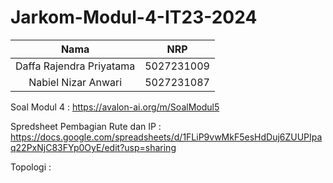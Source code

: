 # Jarkom-Modul-4-IT23-2024


| Nama | NRP |
| :--: | :--: |
| Daffa Rajendra Priyatama | 5027231009 |
| Nabiel Nizar Anwari | 5027231087 |


Soal Modul 4 : https://avalon-ai.org/m/SoalModul5

Spredsheet Pembagian Rute dan IP : 
https://docs.google.com/spreadsheets/d/1FLiP9vwMkF5esHdDuj6ZUUPIpaq22PxNjC83FYp0OyE/edit?usp=sharing

Topologi : 
